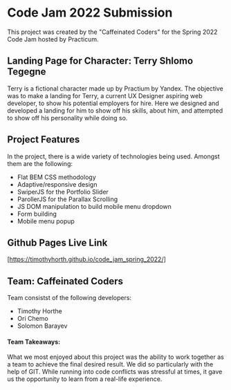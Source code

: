 # Code Jam 2022 Submission

This project was created by the "Caffeinated Coders" for the Spring 2022 Code Jam hosted by Practicum.

## Landing Page for Character: Terry Shlomo Tegegne

Terry is a fictional character made up by Practium by Yandex. The objective was to make a landing for Terry, a current UX Designer aspiring web developer, to show his potential employers for hire. Here we designed and developed a landing for him to show off his skills, about him, and attempted to show off his personality while doing so.

## Project Features

In the project, there is a wide variety of technologies being used.
Amongst them are the following:

- Flat BEM CSS methodology
- Adaptive/responsive design
- SwiperJS for the Portfolio Slider
- ParollerJS for the Parallax Scrolling
- JS DOM manipulation to build mobile menu dropdown
- Form building
- Mobile menu popup

## Github Pages Live Link

[https://timothyhorth.github.io/code_jam_spring_2022/]

## Team: Caffeinated Coders

Team consistst of the following developers:

- Timothy Horthe
- Ori Chemo
- Solomon Barayev

#### Team Takeaways:

What we most enjoyed about this project was the ability to work together as a team to achieve the final desired result. We did so particularly with the help of GIT. While running into code conflicts was stressful at times, it gave us the opportunity to learn from a real-life experience.
